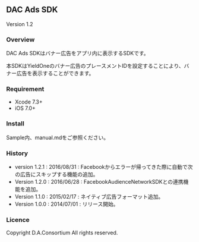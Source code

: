 ## DAC Ads SDK

Version 1.2

### Overview

DAC Ads SDKはバナー広告をアプリ内に表示するSDKです。

本SDKはYieldOneのバナー広告のプレースメントIDを設定することにより、バナー広告を表示することができます。

### Requirement

- Xcode 7.3+
- iOS 7.0+

### Install
Sample内、manual.mdをご参照ください。

### History
- version 1.2.1 : 2016/08/31 : Facebookからエラーが帰ってきた際に自動で次の広告にスキップする機能の追加。
- Version 1.2.0 : 2016/06/28 : FacebookAudienceNetworkSDKとの連携機能を追加。
- Version 1.1.0 : 2015/02/17 : ネイティブ広告フォーマット追加。
- Version 1.0.0 : 2014/07/01 : リリース開始。

### Licence

Copyright D.A.Consortium All rights reserved.